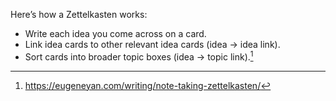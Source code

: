 Here’s how a Zettelkasten works:

-   Write each idea you come across on a card.
-   Link idea cards to other relevant idea cards (idea -> idea link).
-   Sort cards into broader topic boxes (idea -> topic link).[^1]
	
[^1]: https://eugeneyan.com/writing/note-taking-zettelkasten/